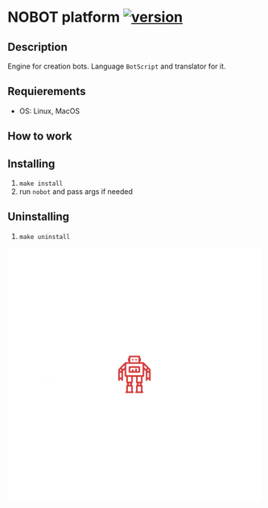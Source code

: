 # NOBOT platform [![version](https://img.shields.io/badge/version-0.0.1alpha-blue.svg)](https://semver.org)

## Description
Engine for creation bots. Language `BotScript` and translator for it.

## Requierements
* OS: Linux, MacOS

## How to work


## Installing
1. `make install`
2. run `nobot` and pass args if needed

## Uninstalling
1. `make uninstall`

![Nobot logo](https://github.com/bohdan-sokolovskyi/nobot/blob/master/nobot/resources/images/nobot_logo.png)
